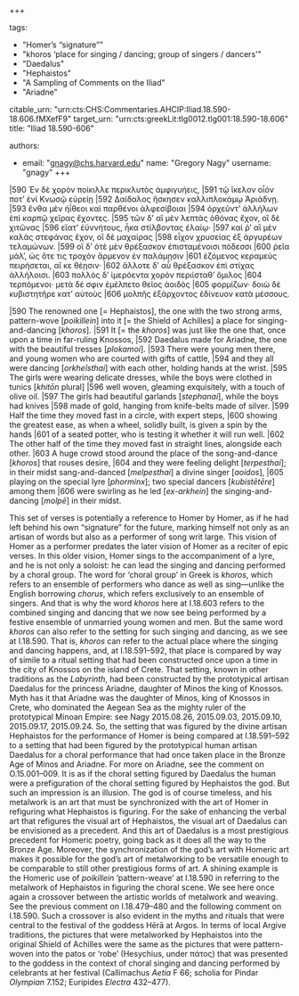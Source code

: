 +++

tags:
- "Homer’s “signature”"
- "khoros ‘place for singing / dancing; group of singers / dancers&#39;"
- "Daedalus"
- "Hephaistos"
- "A Sampling of Comments on the Iliad"
- "Ariadne"

citable_urn: "urn:cts:CHS:Commentaries.AHCIP:Iliad.18.590-18.606.fMXefF9"
target_urn: "urn:cts:greekLit:tlg0012.tlg001:18.590-18.606"
title: "Iliad 18.590-606"

authors:
- email: "gnagy@chs.harvard.edu"
  name: "Gregory Nagy"
  username: "gnagy"
+++

<p>|590 Ἐν δὲ χορὸν ποίκιλλε περικλυτὸς ἀμφιγυήεις, |591 τῷ ἴκελον οἷόν ποτ’ ἐνὶ Κνωσῷ εὐρείῃ |592 Δαίδαλος ἤσκησεν καλλιπλοκάμῳ Ἀριάδνῃ. |593 ἔνθα μὲν ἠΐθεοι καὶ παρθένοι ἀλφεσίβοιαι |594 ὀρχεῦντ’ ἀλλήλων ἐπὶ καρπῷ χεῖρας ἔχοντες. |595 τῶν δ’ αἳ μὲν λεπτὰς ὀθόνας ἔχον, οἳ δὲ χιτῶνας |596 εἵατ’ ἐϋννήτους, ἦκα στίλβοντας ἐλαίῳ· |597 καί ῥ’ αἳ μὲν καλὰς στεφάνας ἔχον, οἳ δὲ μαχαίρας |598 εἶχον χρυσείας ἐξ ἀργυρέων τελαμώνων. |599 οἳ δ’ ὁτὲ μὲν θρέξασκον ἐπισταμένοισι πόδεσσι |600 ῥεῖα μάλ’, ὡς ὅτε τις τροχὸν ἄρμενον ἐν παλάμῃσιν |601 ἑζόμενος κεραμεὺς πειρήσεται, αἴ κε θέῃσιν· |602 ἄλλοτε δ’ αὖ θρέξασκον ἐπὶ στίχας ἀλλήλοισι. |603 πολλὸς δ’ ἱμερόεντα χορὸν περιίσταθ’ ὅμιλος |604 τερπόμενοι· μετὰ δέ σφιν ἐμέλπετο θεῖος ἀοιδὸς  |605 φορμίζων· δοιὼ δὲ κυβιστητῆρε κατ’ αὐτοὺς |606 μολπῆς ἐξάρχοντoς ἐδίνευον κατὰ μέσσους. </p><p>|590 The renowned one [= Hephaistos], the one with the two strong arms, pattern-wove [<em>poikillein</em>] into it [= the Shield of Achilles] a place for singing-and-dancing [<em>khoros</em>]. |591 It [= the <em>khoros</em>] was just like the one that, once upon a time in far-ruling Knossos, |592 Daedalus made for Ariadne, the one with the beautiful tresses [<em>plokamoi</em>]. |593 There were young men there, and young women who are courted with gifts of cattle, |594 and they all were dancing [<em>orkheîsthai</em>] with each other, holding hands at the wrist. |595 The girls were wearing delicate dresses, while the boys were clothed in tunics [<em>khitōn</em> plural] |596 well woven, gleaming exquisitely, with a touch of olive oil. |597 The girls had beautiful garlands [<em>stephanai</em>], while the boys had knives |598 made of gold, hanging from knife-belts made of silver. |599 Half the time they moved fast in a circle, with expert steps, |600 showing the greatest ease, as when a wheel, solidly built, is given a spin by the hands |601 of a seated potter, who is testing it whether it will run well. |602 The other half of the time they moved fast in straight lines, alongside each other. |603 A huge crowd stood around the place of the song-and-dance [<em>khoros</em>] that rouses desire, |604 and they were feeling delight [<em>terpesthai</em>]; in their midst sang-and-danced [<em>melpesthai</em>] a divine singer [<em>aoidos</em>], |605 playing on the special lyre [<em>phorminx</em>]; two special dancers [<em>kubistētēre</em>] among them |606 were swirling as he led [<em>ex-arkhein</em>] the singing-and-dancing [<em>molpē</em>] in their midst. </p><p>This set of verses is potentially a reference to Homer by Homer, as if he had left behind his own “signature” for the future, marking himself not only as an artisan of words but also as a performer of song writ large. This vision of Homer as a performer predates the later vision of Homer as a reciter of epic verses. In this older vision, Homer sings to the accompaniment of a lyre, and he is not only a soloist: he can lead the singing and dancing performed by a choral group. The word for ‘choral group’ in Greek is <em>khoros</em>, which refers to an ensemble of performers who dance as well as sing—unlike the English borrowing <em>chorus</em>, which refers exclusively to an ensemble of singers. And that is why the word <em>khoros</em> here at I.18.603 refers to the combined singing and dancing that we now see being performed by a festive ensemble of unmarried young women and men. But the same word <em>khoros</em> can also refer to the setting for such singing and dancing, as we see at I.18.590. That is, <em>khoros</em> can refer to the actual place where the singing and dancing happens, and, at I.18.591–592, that place is compared by way of simile to a ritual setting that had been constructed once upon a time in the city of Knossos on the island of Crete. That setting, known in other traditions as the <em>Labyrinth</em>, had been constructed by the prototypical artisan Daedalus for the princess Ariadne, daughter of Minos the king of Knossos. Myth has it that Ariadne was the daughter of Minos, king of Knossos in Crete, who dominated the Aegean Sea as the mighty ruler of the prototypical Minoan Empire: see Nagy 2015.08.26, 2015.09.03, 2015.09.10, 2015.09.17, 2015.09.24. So, the setting that was figured by the divine artisan Hephaistos for the performance of Homer is being compared at I.18.591–592 to a setting that had been figured by the prototypical human artisan Daedalus for a choral performance that had once taken place in the Bronze Age of Minos and Ariadne. For more on Ariadne, see the comment on O.15.001–009. It is as if the choral setting figured by Daedalus the human were a prefiguration of the choral setting figured by Hephaistos the god. But such an impression is an illusion. The god is of course timeless, and his metalwork is an art that must be synchronized with the art of Homer in refiguring what Hephaistos is figuring. For the sake of enhancing the verbal art that refigures the visual art of Hephaistos, the visual art of Daedalus can be envisioned as a precedent. And this art of Daedalus is a most prestigious precedent for Homeric poetry, going back as it does all the way to the Bronze Age. Moreover, the synchronization of the god’s art with Homeric art makes it possible for the god’s art of metalworking to be versatile enough to be comparable to still other prestigious forms of art. A shining example is the Homeric use of <em>poikillein</em> ‘pattern-weave’ at I.18.590 in referring to the metalwork of Hephaistos in figuring the choral scene. We see here once again a crossover between the artistic worlds of metalwork and weaving. See the previous comment on I.18.479–480 and the following comment on I.18.590. Such a crossover is also evident in the myths and rituals that were central to the festival of the goddess Hērā at Argos. In terms of local Argive traditions, the pictures that were metalworked by Hephaistos into the original Shield of Achilles were the same as the pictures that were pattern-woven into the patos or ‘robe’ (Hesychius, under πάτος) that was presented to the goddess in the context of choral singing and dancing performed by celebrants at her festival (Callimachus <em>Aetia</em> F 66; scholia for Pindar <em>Olympian</em> 7.152; Euripides <em>Electra</em> 432–477).  </p>
